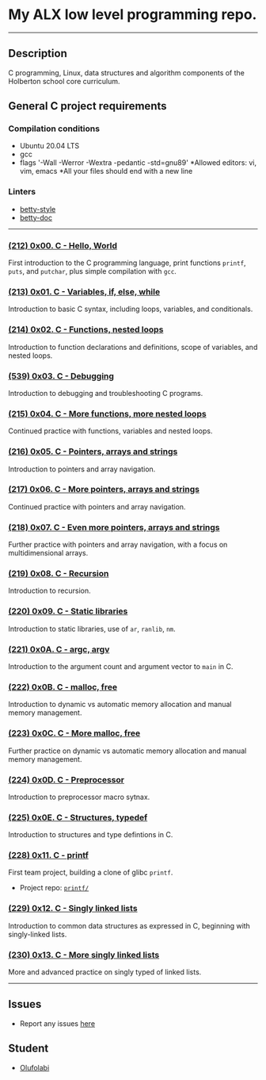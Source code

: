 # My ALX low level programming repo.

---

## Description

C programming, Linux, data structures and algorithm components of the Holberton school core curriculum.

## General C project requirements

### Compilation conditions

- Ubuntu 20.04 LTS
- gcc
- flags '-Wall -Werror -Wextra -pedantic -std=gnu89'
  *Allowed editors: vi, vim, emacs
  *All your files should end with a new line

### Linters

- [betty-style](https://github.com/holbertonschool/Betty/blob/master/betty-style.pl)
- [betty-doc](https://github.com/holbertonschool/Betty/blob/master/betty-doc.pl)

---

### [(212) 0x00. C - Hello, World](./0x00-hello_world/)

First introduction to the C programming language, print functions `printf`, `puts`, and `putchar`, plus simple compilation with `gcc`.

### [(213) 0x01. C - Variables, if, else, while](./0x01-variables_if_else_while/)

Introduction to basic C syntax, including loops, variables, and conditionals.

### [(214) 0x02. C - Functions, nested loops](./0x02-functions_nested_loops/)

Introduction to function declarations and definitions, scope of variables, and nested loops.

### [(539) 0x03. C - Debugging](./0x03-debugging/)

Introduction to debugging and troubleshooting C programs.

### [(215) 0x04. C - More functions, more nested loops](./0x04-more_functions_nested_loops/)

Continued practice with functions, variables and nested loops.

### [(216) 0x05. C - Pointers, arrays and strings](./0x05-pointers_arrays_strings/)

Introduction to pointers and array navigation.

### [(217) 0x06. C - More pointers, arrays and strings](./0x06-pointers_arrays_strings/)

Continued practice with pointers and array navigation.

### [(218) 0x07. C - Even more pointers, arrays and strings](./0x07-pointers_arrays_strings/)

Further practice with pointers and array navigation, with a focus on multidimensional arrays.

### [(219) 0x08. C - Recursion](./0x08-recursion/)

Introduction to recursion.

### [(220) 0x09. C - Static libraries](./0x09-static_libraries/)

Introduction to static libraries, use of `ar`, `ranlib`, `nm`.

### [(221) 0x0A. C - argc, argv](./0x0A-argc_argv/)

Introduction to the argument count and argument vector to `main` in C.

### [(222) 0x0B. C - malloc, free](./0x0B-malloc_free/)

Introduction to dynamic vs automatic memory allocation and manual memory management.

### [(223) 0x0C. C - More malloc, free](./0x0C-more_malloc_free/)

Further practice on dynamic vs automatic memory allocation and manual memory management.

### [(224) 0x0D. C - Preprocessor](./0x0D-preprocessor/)

Introduction to preprocessor macro sytnax.

### [(225) 0x0E. C - Structures, typedef](./0x0E-structures_typedef/)

Introduction to structures and type defintions in C.

### [(228) 0x11. C - printf](https://github.com/Ade2002/printf)

First team project, building a clone of glibc `printf`.

- Project repo: [`printf/`](https://github.com/Ade2002/printf.git)

### [(229) 0x12. C - Singly linked lists](./0x12-singly_linked_lists/)

Introduction to common data structures as expressed in C, beginning with singly-linked lists.

### [(230) 0x13. C - More singly linked lists](./0x13-more_singly_linked_lists/)

More and advanced practice on singly typed of linked lists.

---

## Issues

- Report any issues [here](https://github.com/oolufolabii/alx-low_level_programming/issues)

## Student

- [Olufolabi](github.com/oolufolabii/)
